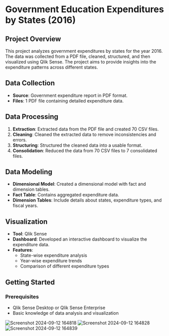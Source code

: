 # Government Education Expenditures by States (2016)

## Project Overview
This project analyzes government expenditures by states for the year 2016. The data was collected from a PDF file, cleaned, structured, and then visualized using Qlik Sense. The project aims to provide insights into the expenditure patterns across different states.

## Data Collection
- **Source**: Government expenditure report in PDF format.
- **Files**: 1 PDF file containing detailed expenditure data.

## Data Processing
1. **Extraction**: Extracted data from the PDF file and created 70 CSV files.
2. **Cleaning**: Cleaned the extracted data to remove inconsistencies and errors.
3. **Structuring**: Structured the cleaned data into a usable format.
4. **Consolidation**: Reduced the data from 70 CSV files to 7 consolidated files.

## Data Modeling
- **Dimensional Model**: Created a dimensional model with fact and dimension tables.
- **Fact Table**: Contains aggregated expenditure data.
- **Dimension Tables**: Include details about states, expenditure types, and fiscal years.

## Visualization
- **Tool**: Qlik Sense
- **Dashboard**: Developed an interactive dashboard to visualize the expenditure data.
- **Features**: 
  - State-wise expenditure analysis
  - Year-wise expenditure trends
  - Comparison of different expenditure types

## Getting Started
### Prerequisites
- Qlik Sense Desktop or Qlik Sense Enterprise
- Basic knowledge of data analysis and visualization


![Screenshot 2024-09-12 164818](https://github.com/user-attachments/assets/ed4c379d-e933-49a0-9406-c4c1c71de0e3)
![Screenshot 2024-09-12 164828](https://github.com/user-attachments/assets/c09f7b4f-0c8b-455b-9efe-8faf869bf129)
![Screenshot 2024-09-12 164839](https://github.com/user-attachments/assets/a144e411-2b43-4648-814b-e0343bdeb4dc)
